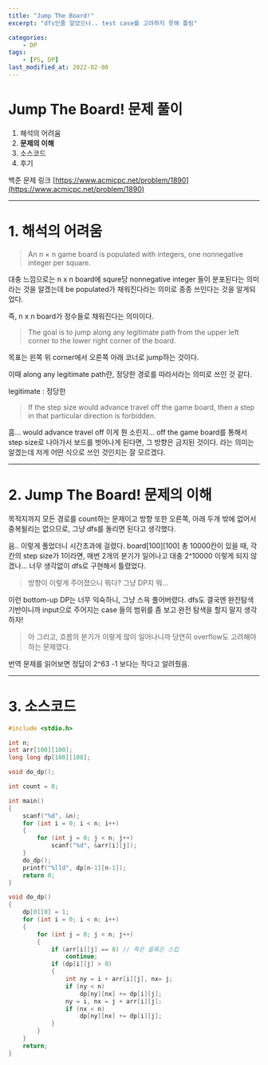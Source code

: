 ```yaml
---
title: "Jump The Board!"
excerpt: "dfs인줄 알았으나.. test case를 고려하지 못해 틀림"

categories:
    - DP
tags:
    - [PS, DP]
last_modified_at: 2022-02-08
---
```

# Jump The Board! 문제 풀이
1. 해석의 어려움
2. **문제의 이해**
3. 소스코드
4. 후기

백준 문제 링크 [https://www.acmicpc.net/problem/1890](https://www.acmicpc.net/problem/1890)


---

# 1. 해석의 어려움

>An n × n game board is populated with integers, one nonnegative integer per square.

대충 느낌으로는 n x n board에 squre당 nonnegative integer 들이 분포된다는 의미라는 것을 알겠는데 be populated가 채워진다라는 의미로 종종 쓰인다는 것을 알게되었다.

즉, n x n board가 정수들로 채워진다는 의미이다.

>The goal is to jump along any legitimate path from the upper left corner to the lower right corner of the board.

목표는 왼쪽 위 corner에서 오른쪽 아래 코너로 jump하는 것이다.

이때 along any legitimate path란, 정당한 경로를 따라서라는 의미로 쓰인 것 같다.

legitimate : 정당한

>If the step size would advance travel off the game board, then a step in that particular direction is forbidden.

흠... would advance travel off 이게 뭔 소린지... off the game board를 통해서 step size로 나아가서 보드를 벗어나게 된다면, 그 방향은 금지된 것이다. 라는 의미는 알겠는데 저게 어떤 식으로 쓰인 것인지는 잘 모르겠다.

---

# 2. Jump The Board! 문제의 이해

목적지까지 모든 경로를 count하는 문제이고 방향 또한 오른쪽, 아래 두개 밖에 없어서 중복될리는 없으므로, 그냥 dfs를 돌리면 된다고 생각했다.

음.. 이렇게 풀었더니 시간초과에 걸렸다. board[100][100] 총 10000칸이 있을 때, 각 칸의 step size가 1이라면, 매번 2개의 분기가 일어나고 대충 2^10000 이렇게 되지 않겠나... 너무 생각없이 dfs로 구현해서 틀렸었다.

>방향이 이렇게 주어졌으니 뭐다? 그냥 DP지 뭐...

이런 bottom-up DP는 너무 익숙하니, 그냥 스윽 풀어버렸다. dfs도 결국엔 완전탐색 기반이니까 input으로 주어지는 case 들의 범위를 좀 보고 완전 탐색을 할지 말지 생각하자!

>아 그리고, 흐름의 분기가 이렇게 많이 일어나니까 당연히 overflow도 고려해야 하는 문제였다.

번역 문제를 읽어보면 정답이 2^63 -1 보다는 작다고 알려줬음.

---

# 3. 소스코드

```c
#include <stdio.h>

int n;
int arr[100][100];
long long dp[100][100];

void do_dp();

int count = 0;

int main()
{
	scanf("%d", &n);
	for (int i = 0; i < n; i++)
	{
		for (int j = 0; j < n; j++)
			scanf("%d", &arr[i][j]);
	}
	do_dp();
	printf("%lld", dp[n-1][n-1]);
	return 0;
}

void do_dp()
{
	dp[0][0] = 1;
	for (int i = 0; i < n; i++)
	{
		for (int j = 0; j < n; j++)
		{
			if (arr[i][j] == 0) // 죽은 블록은 스킵
				continue;
			if (dp[i][j] > 0)
			{
				int ny = i + arr[i][j], nx= j; 
				if (ny < n)
					dp[ny][nx] += dp[i][j];
				ny = i, nx = j + arr[i][j];
				if (nx < n)
					dp[ny][nx] += dp[i][j];
			}
		}
	}
	return;
}
```
